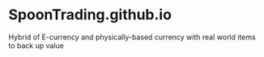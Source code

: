 # SpoonTrading.github.io
Hybrid of E-currency and physically-based currency with real world items to back up value
